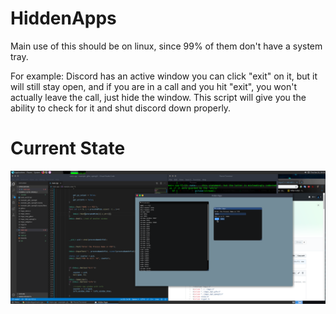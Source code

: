 # HiddenApps
Main use of this should be on linux, since 99% of them don't have a system tray.

For example: Discord has an active window you can click "exit" on it, but it will still stay open, and if you are in a call and you hit "exit", you won't actually leave the call, just hide the window. This script will give you the ability to check for it and shut discord down properly.

# Current State
![21.11](https://raw.githubusercontent.com/kranercc/HiddenApps/master/randomPics/Screenshot%20at%202019-11-21%2018-04-22.png)
